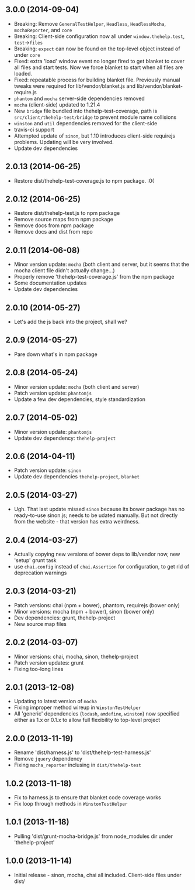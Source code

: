 ## 3.0.0 (2014-09-04)

* Breaking: Remove `GeneralTestHelper`, `Headless`, `HeadlessMocha`, `mochaReporter`, and `core`
* Breaking: Client-side configuration now all under `window.thehelp.test`, `test`->`files`
* Breaking: `expect` can now be found on the top-level object instead of under `core`
* Fixed: extra 'load' window event no longer fired to get blanket to cover all files and start tests. Now we force blanket to start when all files are loaded.
* Fixed: repeatable process for building blanket file. Previously manual tweaks were required for lib/vendor/blanket.js and lib/vendor/blanket-require.js
* `phantom` and `mocha` server-side dependencies removed
* `mocha` (client-side) updated to 1.21.4
* New `bridge` file bundled into thehelp-test-coverage, path is `src/client/thehelp-test/bridge` to prevent module name collisions
* `winston` and `util` dependencies removed for the client-side
* travis-ci support
* Attempted update of `sinon`, but 1.10 introduces client-side requirejs problems. Updating will be very involved.
* Update dev dependencies

## 2.0.13 (2014-06-25)

* Restore dist/thehelp-test-coverage.js to npm package. :0(

## 2.0.12 (2014-06-25)

* Restore dist/thehelp-test.js to npm package
* Remove source maps from npm package
* Remove docs from npm package
* Remove docs and dist from repo

## 2.0.11 (2014-06-08)

* Minor version update: `mocha` (both client and server, but it seems that the mocha client file didn't actually change...)
* Properly remove 'thehelp-test-coverage.js' from the npm package
* Some documentation updates
* Update dev dependencies

## 2.0.10 (2014-05-27)

* Let's add the js back into the project, shall we?

## 2.0.9 (2014-05-27)

* Pare down what's in npm package

## 2.0.8 (2014-05-24)

* Minor version update: `mocha` (both client and server)
* Patch version update: `phantomjs`
* Update a few dev dependencies, style standardization

## 2.0.7 (2014-05-02)

* Minor version update: `phantomjs`
* Update dev dependency: `thehelp-project`

## 2.0.6 (2014-04-11)

* Patch version update: `sinon`
* Update dev dependencies `thehelp-project`, `blanket`

## 2.0.5 (2014-03-27)

* Ugh. That last update missed `sinon` because its bower package has no ready-to-use sinon.js; needs to be udated manually. But not directly from the website - that version has extra weirdness.

## 2.0.4 (2014-03-27)

* Actually copying new versions of bower deps to lib/vendor now, new 'setup' grunt task
* use `chai.config` instead of `chai.Assertion` for configuration, to get rid of deprecation warnings

## 2.0.3 (2014-03-21)

* Patch versions: chai (npm + bower), phantom, requirejs (bower only)
* Minor versions: mocha (npm + bower), sinon (bower only)
* Dev dependencies: grunt, thehelp-project
* New source map files

## 2.0.2 (2014-03-07)

* Minor versions: chai, mocha, sinon, thehelp-project
* Patch version updates: grunt
* Fixing too-long lines

## 2.0.1 (2013-12-08)

* Updating to latest version of `mocha`
* Fixing improper method wireup in `WinstonTestHelper`
* All 'generic' dependencies (`lodash`, `amdefine`, `winston`) now specified either as 1.x or 0.1.x to allow full flexibility to top-level project

## 2.0.0 (2013-11-19)

* Rename 'dist/harness.js' to 'dist/thehelp-test-harness.js'
* Remove `jquery` dependency
* Fixing `mocha_reporter` inclusing in `dist/thehelp-test`

## 1.0.2 (2013-11-18)

* Fix to harness.js to ensure that blanket code coverage works
* Fix loop through methods in `WinstonTestHelper`

## 1.0.1 (2013-11-18)

* Pulling 'dist/grunt-mocha-bridge.js' from node_modules dir under 'thehelp-project'

## 1.0.0 (2013-11-14)

* Initial release - sinon, mocha, chai all included. Client-side files under dist/
